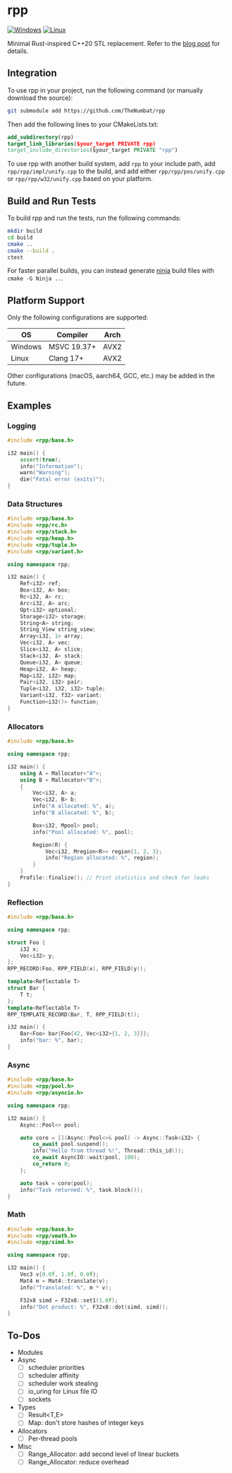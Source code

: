# rpp

[![Windows](https://github.com/TheNumbat/rpp/actions/workflows/windows.yml/badge.svg?branch=main)](https://github.com/TheNumbat/rpp/actions/workflows/windows.yml)
[![Linux](https://github.com/TheNumbat/rpp/actions/workflows/ubuntu.yml/badge.svg)](https://github.com/TheNumbat/rpp/actions/workflows/ubuntu.yml)

Minimal Rust-inspired C++20 STL replacement.
Refer to the [blog post](https://thenumb.at/rpp/) for details.

## Integration

To use rpp in your project, run the following command (or manually download the source):

```bash
git submodule add https://github.com/TheNumbat/rpp
```

Then add the following lines to your CMakeLists.txt:

```cmake
add_subdirectory(rpp)
target_link_libraries($your_target PRIVATE rpp)
target_include_directories($your_target PRIVATE "rpp")
```

To use rpp with another build system, add `rpp` to your include path, add `rpp/rpp/impl/unify.cpp` to the build, and add either `rpp/rpp/pos/unify.cpp` or `rpp/rpp/w32/unify.cpp` based on your platform.

## Build and Run Tests

To build rpp and run the tests, run the following commands:

```bash
mkdir build
cd build
cmake ..
cmake --build .
ctest
```

For faster parallel builds, you can instead generate [ninja](https://ninja-build.org/) build files with `cmake -G Ninja ..`.

## Platform Support

Only the following configurations are supported:

| OS      | Compiler    | Arch |
|---------|-------------|------|
| Windows | MSVC 19.37+ | AVX2 |
| Linux   | Clang 17+   | AVX2 |

Other configurations (macOS, aarch64, GCC, etc.) may be added in the future.

## Examples

### Logging

```cpp
#include <rpp/base.h>

i32 main() {
    assert(true);
    info("Information");
    warn("Warning");
    die("Fatal error (exits)");
}
```

### Data Structures

```cpp
#include <rpp/base.h>
#include <rpp/rc.h>
#include <rpp/stack.h>
#include <rpp/heap.h>
#include <rpp/tuple.h>
#include <rpp/variant.h>

using namespace rpp;

i32 main() {
    Ref<i32> ref;
    Box<i32, A> box;
    Rc<i32, A> rc;
    Arc<i32, A> arc;
    Opt<i32> optional;
    Storage<i32> storage;
    String<A> string;
    String_View string_view;
    Array<i32, 1> array;
    Vec<i32, A> vec;
    Slice<i32, A> slice;
    Stack<i32, A> stack;
    Queue<i32, A> queue;
    Heap<i32, A> heap;
    Map<i32, i32> map;
    Pair<i32, i32> pair;
    Tuple<i32, i32, i32> tuple;
    Variant<i32, f32> variant;
    Function<i32()> function;
}
```

### Allocators

```cpp
#include <rpp/base.h>

using namespace rpp;

i32 main() {
    using A = Mallocator<"A">;
    using B = Mallocator<"B">;
    {
        Vec<i32, A> a;
        Vec<i32, B> b;
        info("A allocated: %", a);
        info("B allocated: %", b);

        Box<i32, Mpool> pool;
        info("Pool allocated: %", pool);

        Region(R) {
            Vec<i32, Mregion<R>> region{1, 2, 3};
            info("Region allocated: %", region);
        }
    }
    Profile::finalize(); // Print statistics and check for leaks
}
```

### Reflection

```cpp
#include <rpp/base.h>

using namespace rpp;

struct Foo {
    i32 x;
    Vec<i32> y;
};
RPP_RECORD(Foo, RPP_FIELD(x), RPP_FIELD(y));

template<Reflectable T>
struct Bar {
    T t;
};
template<Reflectable T>
RPP_TEMPLATE_RECORD(Bar, T, RPP_FIELD(t));

i32 main() {
    Bar<Foo> bar{Foo{42, Vec<i32>{1, 2, 3}}};
    info("bar: %", bar);
}
```

### Async

```cpp
#include <rpp/base.h>
#include <rpp/pool.h>
#include <rpp/asyncio.h>

using namespace rpp;

i32 main() {
    Async::Pool<> pool;

    auto coro = [](Async::Pool<>& pool) -> Async::Task<i32> {
        co_await pool.suspend();
        info("Hello from thread %!", Thread::this_id());
        co_await AsyncIO::wait(pool, 100);
        co_return 0;
    };

    auto task = coro(pool);
    info("Task returned: %", task.block());
}
```

### Math

```cpp
#include <rpp/base.h>
#include <rpp/vmath.h>
#include <rpp/simd.h>

using namespace rpp;

i32 main() {
    Vec3 v{0.0f, 1.0f, 0.0f};
    Mat4 m = Mat4::translate(v);
    info("Translated: %", m * v);

    F32x8 simd = F32x8::set1(1.0f);
    info("Dot product: %", F32x8::dot(simd, simd));
}
```

## To-Dos

- Modules
- Async
    - [ ] scheduler priorities
    - [ ] scheduler affinity
    - [ ] scheduler work stealing
    - [ ] io_uring for Linux file IO
    - [ ] sockets
- Types
    - [ ] Result<T,E>
    - [ ] Map: don't store hashes of integer keys
- Allocators
    - [ ] Per-thread pools
- Misc
    - [ ] Range_Allocator: add second level of linear buckets
    - [ ] Range_Allocator: reduce overhead
